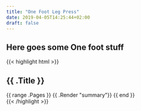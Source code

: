 ```yaml
---
title: "One Foot Leg Press"
date: 2019-04-05T14:25:44+02:00
draft: false
---
```



## Here goes some One foot stuff


{{< highlight html >}}
<section id="main">
  <div>
   <h1 id="title">{{ .Title }}</h1>
    {{ range .Pages }}
        {{ .Render "summary"}}
    {{ end }}
  </div>
</section>
{{< /highlight >}}